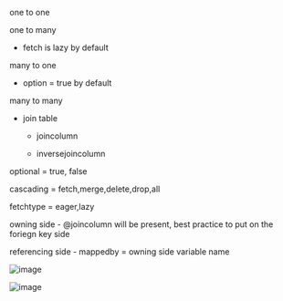 one to one

one to many

  - fetch is lazy by default
  
many to one

 -  option = true by default
  
many to many

  - join table
  
      - joincolumn
    
      - inversejoincolumn

optional = true, false

cascading = fetch,merge,delete,drop,all

fetchtype = eager,lazy

owning side - @joincolumn will be present, best practice to put on the foriegn key side

referencing side - mappedby = owning side variable name

  
  ![image](https://user-images.githubusercontent.com/55741060/218555942-cc16d367-73e9-4ba8-affc-eb3a4052f98a.png)

  
  ![image](https://user-images.githubusercontent.com/55741060/218556062-4ff6022d-13d4-4c57-9a03-b33cfc84c246.png)
